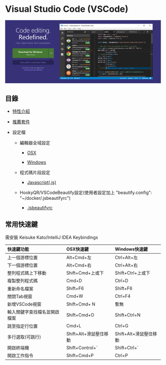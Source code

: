 # Visual Studio Code (VSCode)

![VSCode](./assets/vscode.png)

## 目錄

- [特性介紹](./feature.md)

- [推薦套件](./package.md)

- 設定檔

  - 編輯器全域設定
    
    - [OSX](setting/setting-osx.json)
    
    - [Windows](setting/setting-windows.json)


   - 程式碼片段設定

      - [Javascript(.js)](setting/javascript.json)

   - HookyQR/VSCodeBeautify設定(使用者設定加上 "beautify.config": "~/docker/.jsbeautifyrc")

      - [.jsbeautifyrc](setting/.jsbeautifyrc)
      
 
 

## 常用快速鍵

需安裝 Keisuke Kato/IntelliJ IDEA Keybindings

| 快速鍵功能 | OSX快速鍵 | Windows快速鍵 |
|:----|:---------|:-------------|
| 上一個游標位置 | Alt+Cmd+左 | Ctrl+Alt+左 |
| 下一個游標位置 | Alt+Cmd+右 | Ctrl+Alt+右 |
| 整列程式碼上下移動 | Shift+Cmd+上或下 | Shift+Ctrl+上或下 |
| 複製整列程式碼 | Cmd+D | Ctrl+D |
| 重新命名檔案 | Shift+F6 | Shift+F6 |
| 關閉Tab視窗 | Cmd+W | Ctrl+F4 |
| 新增VSCode視窗 | Shift+Cmd+ N | 暫無 |
| 輸入關鍵字查找檔名並開啟檔案 | Shift+Cmd+O | Shift+Ctrl+N |
| 跳至指定行位置 | Cmd+L | Ctrl+G |
| 多行選取(可跳行) | Shift+Alt+滑鼠壓住移動 | Shift+Alt+滑鼠壓住移動 | 
| 開啟終端機 | Shift+Control+` | Shift+Ctrl+` |
| 開啟工作指令 | Shift+Cmd+P | Ctrl+P |
